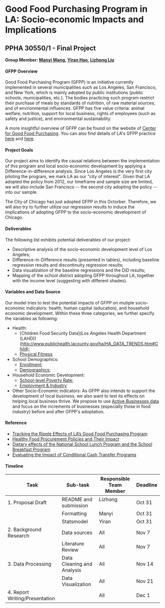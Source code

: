 # Good Food Purchasing Program in LA: Socio-economic Impacts and Implications
## PPHA 30550/1 - Final Project
**Group Member: [Manyi Wang](@manyiw), [Yiran Hao](@chiertu), [Lizhong Liu](@Lizhong-Liu)**


#### GFPP Overview
Good Food Purchasing Program (GFPP) is an initiative currently implemented in several municipalities such as Los Angeles, San Francisco, and New York, which is mainly adopted by public institutions (public schools, municipalities, etc.). The bodies practicing such program restrict their purchase of meals by standards of nutrition, of raw material sources, and of envrionmental influences. GFPP has five value criteria: animal welfare, nutrition, support for local business, rights of employees (such as safety and justice), and environmental sustainability. 

A more insightful overview of GFPP can be found on the website of [Center for Good Food Purchasing](https://goodfoodpurchasing.org/program-overview/). You can also find details of LA's GFPP practice [here](http://goodfoodla.org/good-food/) and [here](https://achieve.lausd.net/Page/11672).


#### Project Goals
Our project aims to identify the causal relations between the implementation of this program and local socio-economic development by applying a Difference-in-difference analysis. Since Los Angeles is the very first city piloting the program, we mark LA as our "city of interest". Given that LA adopted the policy from 2012, our timeframe and sample size are limited, we will also include San Francisco -- the second city adopting the policy -- into our sample.

The City of Chicago has just adopted GFPP in this Octorber. Therefore, we will also try to further utilize our regression results to induce the implications of adopting GFPP to the socio-economic development of Chicago.


#### Deliverables
The following list exhibits potential deliverables of our project:
- Descriptive analysis of the socio-economic development level of Los Angeles;
- Difference-in-Difference results (presented in tables), including baseline regression results and discontinuity regression results;
- Data visualization of the baseline regressions and the DiD results;
- Mapping of the school district adopting GFPP throughout LA, together with the income level (suggesting with different shades).


#### Variables and Data Source
Our model tries to test the potential impacts of GFPP on mutiple socio-economic indicators: health, human capital (education), and household economic development. Within these three categories, we further specify the variables as following:
- Health:
  - [Children Food Security Data](Los Angeles Health Department (LAHD))(http://www.publichealth.lacounty.gov/ha/HA_DATA_TRENDS.htm#Child);
  - [Physical Fitness](https://www.cde.ca.gov/ta/tg/pf/pftresearch.asp)
- School Demographics:
  - [Enrollment](https://www.cde.ca.gov/ds/sd/sd/filesenr.asp);
  - [Demographics](https://www.cde.ca.gov/ds/sd/sd/filesenr.asp);
- Household Economic Development:
  - [School-level Poverty Rate](https://www.cde.ca.gov/ds/sd/sd/filessp.asp);
  - [Employment & Industry](https://factfinder.census.gov/faces/nav/jsf/pages/searchresults.xhtml?refresh=t)
- Other Socio-Economic indicators:
  As GFPP also intends to support the development of local business, we also want to test its effects on helping local business thrive. We propose to use [Active Businesses data](https://data.lacity.org/A-Prosperous-City/Listing-of-Active-Businesses/6rrh-rzua) and focus on the increments of businesses (especially those in food industry) before and after GFPP's adoptation.
  
  
#### Reference
- [Tracking the Ripple Effects of LA’s Good Food Purchasing Program](http://www.policylink.org/equity-in-action/la-good-food-purchasing-program)
- [Healthy Food Procurement Policies and Their Impact](https://www.ncbi.nlm.nih.gov/pmc/articles/PMC3986994/)
- [Dietary effects of the National School Lunch Program and the School Breakfast Program](http://ajcn.nutrition.org/content/61/1/221S.full.pdf+html)
- [Evaluating the Impact of Conditional Cash Transfer Programs](https://academic.oup.com/wbro/article-abstract/20/1/29/1667806)
  
#### Timeline
  
  
  | Task                           | Sub-task                   | Responsible Team Member | Deadline |
  | ------------------------------ | -------------------------- | ----------------------- | -------- |
  | 1. Proposal Draft              | README and submission      | Lizhong                 | Oct 31   |
  |                                | Formatting                 | Manyi                   | Oct 31   |
  |                                | Statsmodel                 | Yiran                   | Oct 31   |
  | 2. Background Research         | Data sources               | All                     | Nov 7    |
  |                                | Literature Review          | All                     | Nov 7    |
  | 3. Data Processing             | Data Cleaning and Analysis | All                     | Nov 14   |
  |                                | Data Visualization         | All                     | Nov 21   |
  | 4. Report Writing/Presentation |                            | All                     | Dec 1    |
